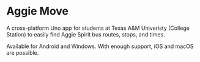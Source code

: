 # Aggie Move
A cross-platform Uno app for students at Texas A&M Univeristy (College Station) to easily find Aggie Spirit bus routes, stops, and times.

Available for Android and Windows. With enough support, iOS and macOS are possible.
